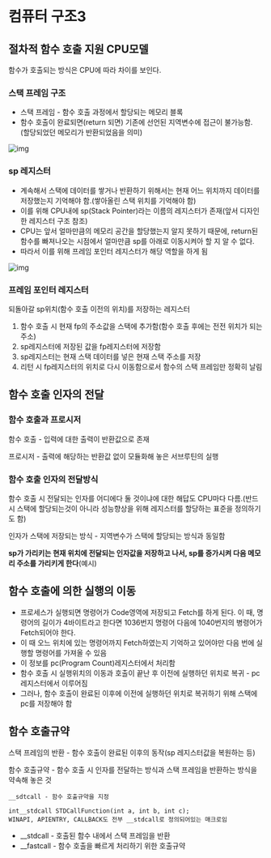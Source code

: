 # 컴퓨터 구조3

## 절차적 함수 호출 지원 CPU모델

함수가 호출되는 방식은 CPU에 따라 차이를 보인다.

### 스택 프레임 구조

- 스택 프레임 - 함수 호출 과정에서 할당되는 메모리 블록
- 함수 호출이 완료되면(return 되면) 기존에 선언된 지역변수에 접근이 불가능함. (할당되었던 메모리가 반환되었음을 의미)

![img](https://t1.daumcdn.net/cfile/tistory/99B5DD505B42423D1C)

### sp 레지스터

- 계속해서 스택에 데이터를 쌓거나 반환하기 위해서는 현재 어느 위치까지 데이터를 저장했는지 기억해야 함.(쌓아올린 스택 위치를 기억해야 함)
- 이를 위해 CPU내에 sp(Stack Pointer)라는 이름의 레지스터가 존재(앞서 디자인한 레지스터 구조 참조)
- CPU는 앞서 얼마만큼의 메모리 공간을 할당했는지 알지 못하기 때문에, return된 함수를 빠져나오는 시점에서 얼마만큼 sp를 아래로 이동시켜아 할 지 알 수 없다.
- 따라서 이를 위해 프레임 포인터 레지스터가 해당 역할을 하게 됨

![img](https://t1.daumcdn.net/cfile/tistory/9946E8365B42880908)

### 프레임 포인터 레지스터

되돌아갈 sp위치(함수 호출 이전의 위치)를 저장하는 레지스터

1. 함수 호출 시 현재 fp의 주소값을 스택에 추가함(함수 호출 후에는 전전 위치가 되는 주소)
2. sp레지스터에 저장된 값을 fp레지스터에 저장함
3. sp레지스터는 현재 스택 데이터를 넣은 현재 스택 주소를 저장
4. 리턴 시 fp레지스터의 위치로 다시 이동함으로서 함수의 스택 프레임만 정확히 날림



## 함수 호출 인자의 전달

### 함수 호출과 프로시저

함수 호출 - 입력에 대한 출력이 반환값으로 존재

프로시저 - 출력에 해당하는 반환값 없이 모듈화해 놓은 서브루틴의 실행

### 함수 호출 인자의 전달방식

함수 호출 시 전달되는 인자를 어디에다 둘 것이냐에 대한 해답도 CPU마다 다름.(반드시 스택에 할당되는것이 아니라 성능향상을 위해 레지스터를 할당하는 표준을 정의하기도 함)

인자가 스택에 저장되는 방식 - 지역변수가 스택에 할당되는 방식과 동일함

**sp가 가리키는 현재 위치에 전달되는 인자값을 저장하고 나서, sp를 증가시켜 다음 메모리 주소를 가리키게 한다**(예시)

## 함수 호출에 의한 실행의 이동

- 프로세스가 실행되면 명령어가 Code영역에 저장되고 Fetch를 하게 된다. 이 때, 명령어의 길이가 4바이트라고 한다면 1036번지 명령어 다음에 1040번지의 병령어가 Fetch되어야 한다.
- 이 때 오느 위치에 있는 명령어까지 Fetch하였는지 기억하고 있어야만 다음 번에 실행할 명령어를 가져올 수 있음
- 이 정보를 pc(Program Count)레지스터에서 처리함
- 함수 호출 시 실행위치의 이동과 호출이 끝난 후 이전에 실행하던 위치로 복귀 - pc레지스터에서 이루어짐
- 그러나, 함수 호출이 완료된 이후에 이전에 실행하던 위치로 복귀하기 위해 스택에 pc를 저장해야 함

## 함수 호출규약

스택 프레임의 반환 - 함수 호출이 완료된 이후의 동작(sp 레지스터값을 복원하는 등)

함수 호출규약 - 함수 호출 시 인자를 전달하는 방식과 스택 프레임을 반환하는 방식을 약속해 놓은 것

```
__sdtcall - 함수 호출규약을 지정

int__stdcall STDCallFunction(int a, int b, int c);
WINAPI, APIENTRY, CALLBACK도 전부 __stdcall로 정의되어있는 매크로임
```

- __stdcall - 호출된 함수 내에서 스택 프레임을 반환
- __fastcall - 함수 호출을 빠르게 처리하기 위한 호출규약
